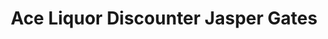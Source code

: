---
title: "Ace Liquor Discounter Jasper Gates"
url: /edmonton/ace-liquor-discounter-jasper-gates/
shop: Spirituosen
---
